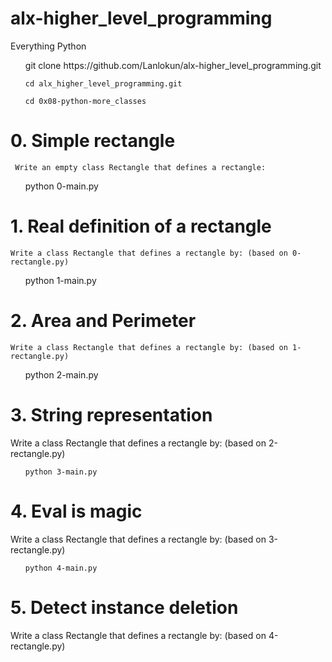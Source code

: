 # alx-higher_level_programming
Everything Python

<ul>
    git clone https://github.com/Lanlokun/alx-higher_level_programming.git

    cd alx_higher_level_programming.git

    cd 0x08-python-more_classes

 </ul>


 # 0. Simple rectangle

     Write an empty class Rectangle that defines a rectangle:

<ul>
    python 0-main.py

</ul>

# 1. Real definition of a rectangle

    Write a class Rectangle that defines a rectangle by: (based on 0-rectangle.py)


<ul>
    python 1-main.py

</ul>

# 2. Area and Perimeter

    Write a class Rectangle that defines a rectangle by: (based on 1-rectangle.py)

<ul>
    python 2-main.py

</ul>


# 3. String representation

Write a class Rectangle that defines a rectangle by: (based on 2-rectangle.py)

<ul>

    python 3-main.py

</ul>

# 4. Eval is magic

Write a class Rectangle that defines a rectangle by: (based on 3-rectangle.py)

<ul>

    python 4-main.py

</ul>

# 5. Detect instance deletion

Write a class Rectangle that defines a rectangle by: (based on 4-rectangle.py)



